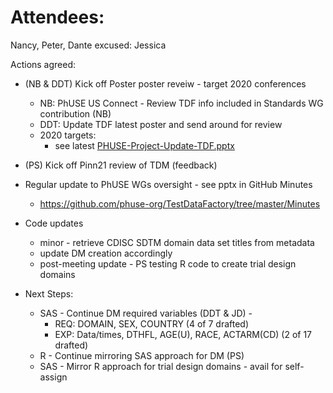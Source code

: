 # Attendees:
Nancy, Peter, Dante
excused:
Jessica

Actions agreed:
* (NB & DDT) Kick off Poster poster reveiw - target 2020 conferences
  * NB: PhUSE US Connect - Review TDF info included in Standards WG contribution (NB)
  * DDT: Update TDF latest poster and send around for review
  * 2020 targets:
    * see latest [PHUSE-Project-Update-TDF.pptx](./PHUSE-Project-Update-TDF_2019-12.pptx)
* (PS) Kick off Pinn21 review of TDM (feedback)
* Regular update to PhUSE WGs oversight - see pptx in GitHub Minutes
  * https://github.com/phuse-org/TestDataFactory/tree/master/Minutes
* Code updates
  * minor - retrieve CDISC SDTM domain data set titles from metadata
  * update DM creation accordingly
  * post-meeting update - PS testing R code to create trial design domains
  
* Next Steps:
  * SAS - Continue DM required variables (DDT & JD) - 
    * REQ: DOMAIN, SEX, COUNTRY (4 of 7 drafted)
    * EXP: Data/times, DTHFL, AGE(U), RACE, ACTARM(CD) (2 of 17 drafted)
  * R - Continue mirroring SAS approach for DM (PS)
  * SAS - Mirror R approach for trial design domains - avail for self-assign
